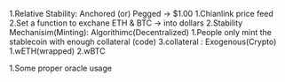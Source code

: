 1.Relative Stability: Anchored (or) Pegged -> $1.00
    1.Chianlink price feed
    2.Set a function to exchane ETH & BTC -> into dollars
2.Stability Mechanisim(Minting): Algorithimc(Decentralized)
    1.People only mint the stablecoin with enough collateral (code)
3.collateral : Exogenous(Crypto)
    1.wETH(wrapped)
    2.wBTC

1.Some proper oracle usage